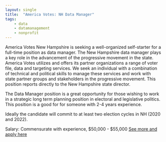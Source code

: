 ```yaml
---
layout: single
title:  "America Votes: NH Data Manager"
tags: 
    - data
    - datamanagement
    - nonprofit
---
```


America Votes New Hampshire is seeking a well-organized self-starter for a full-time position as data manager. The New Hampshire data manager plays a key role in the advancement of the progressive movement in the state. America Votes utilizes and offers its partner organizations a range of voter file, data and targeting services. We seek an individual with a combination of technical and political skills to manage these services and work with state partner groups and stakeholders in the progressive movement. This position reports directly to the New Hampshire state director.

The Data Manager position is a great opportunity for those wishing to work in a strategic long term planning position in electoral and legislative politics. This position is a good for for someone with 2-4 years experience. 

Ideally the candidate will commit to at least two election cycles in NH (2020 and 2022). 


Salary: Commensurate with experience, $50,000 - $55,000
[See more and apply here](https://americavotes.org/jobs/?job_id=c358a082-4558-4434-b6f3-8a4333c0039d)
